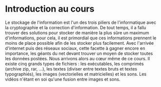 # Introduction au cours
Le stockage de l'information est l'un des trois piliers de l'informatique avec la cryptographie et la correction d'information. De tout temps, il a fallu trouver des solutions pour stocker de manière la plus sûre un maximum d'informations, pour cela, il est primordial que ces informations prennent le moins de place possible afin de les stocker plus facilement. Avec l'arrivée d'internet puis des réseaux sociaux, cette facette à gagner encore en importance, les géants du net devant trouver un moyen de stocker toutes les données postées. Nous arrivons alors au cœur même de ce cours. Il existe cinq grands types de fichiers : les exécutables, les comprimés (archive zip, rar, ...), les textes (diviser entre textes bruts et textes typographiés), les images (vectorielles et matricielles) et les sons. Les vidéos n'étant en soi qu'une fusion entre images et sons. 